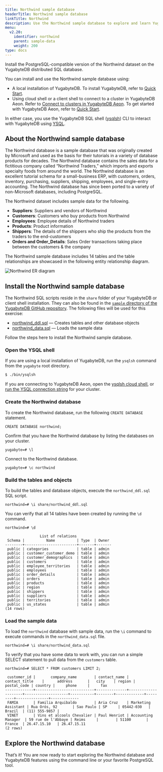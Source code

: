 ```yaml
---
title: Northwind sample database
headerTitle: Northwind sample database
linkTitle: Northwind
description: Use the Northwind sample database to explore and learn YugabyteDB.
menu:
  v2.20:
    identifier: northwind
    parent: sample-data
    weight: 200
type: docs
---
```


Install the PostgreSQL-compatible version of the Northwind dataset on the YugabyteDB distributed SQL database.

You can install and use the Northwind sample database using:

- A local installation of YugabyteDB. To install YugabyteDB, refer to [Quick Start](/preview/quick-start/macos/).
- Using cloud shell or a client shell to connect to a cluster in YugabyteDB Aeon. Refer to [Connect to clusters in YugabyteDB Aeon](/preview/yugabyte-cloud/cloud-connect/). To get started with YugabyteDB Aeon, refer to [Quick Start](/preview/yugabyte-cloud/cloud-quickstart/).

In either case, you use the YugabyteDB SQL shell ([ysqlsh](../../admin/ysqlsh/)) CLI to interact with YugabyteDB using [YSQL](../../api/ysql/).

## About the Northwind sample database

The Northwind database is a sample database that was originally created by Microsoft and used as the basis for their tutorials in a variety of database products for decades. The Northwind database contains the sales data for a fictitious company called “Northwind Traders,” which imports and exports specialty foods from around the world. The Northwind database is an excellent tutorial schema for a small-business ERP, with customers, orders, inventory, purchasing, suppliers, shipping, employees, and single-entry accounting. The Northwind database has since been ported to a variety of non-Microsoft databases, including PostgreSQL.

The Northwind dataset includes sample data for the following.

- **Suppliers**: Suppliers and vendors of Northwind
- **Customers**: Customers who buy products from Northwind
- **Employees**: Employee details of Northwind traders
- **Products**: Product information
- **Shippers**: The details of the shippers who ship the products from the traders to the end-customers
- **Orders and Order_Details**: Sales Order transactions taking place between the customers & the company

The Northwind sample database includes 14 tables and the table relationships are showcased in the following entity relationship diagram.

![Northwind ER diagram](/images/sample-data/northwind/northwind-er-diagram.png)

## Install the Northwind sample database

The Northwind SQL scripts reside in the `share` folder of your YugabyteDB or client shell installation. They can also be found in the [`sample` directory of the YugabyteDB GitHub repository](https://github.com/yugabyte/yugabyte-db/tree/master/sample). The following files will be used for this exercise:

- [northwind_ddl.sql](https://raw.githubusercontent.com/yugabyte/yugabyte-db/master/sample/northwind_ddl.sql) — Creates tables and other database objects
- [northwind_data.sql](https://raw.githubusercontent.com/yugabyte/yugabyte-db/master/sample/northwind_data.sql) — Loads the sample data

Follow the steps here to install the Northwind sample database.

### Open the YSQL shell

If you are using a local installation of YugabyteDB, run the `ysqlsh` command from the `yugabyte` root directory.

```sh
$ ./bin/ysqlsh
```

If you are connecting to YugabyteDB Aeon, open the [ysqlsh cloud shell](/preview/yugabyte-cloud/cloud-connect/connect-cloud-shell/), or [run the YSQL connection string](/preview/yugabyte-cloud/cloud-connect/connect-client-shell/) for your cluster.

### Create the Northwind database

To create the Northwind database, run the following `CREATE DATABASE` statement.

```plpgsql
CREATE DATABASE northwind;
```

Confirm that you have the Northwind database by listing the databases on your cluster.

```plpgsql
yugabyte=# \l
```

Connect to the Northwind database.

```plpgsql
yugabyte=# \c northwind
```

### Build the tables and objects

To build the tables and database objects, execute the `northwind_ddl.sql` SQL script.

```plpgsql
northwind=# \i share/northwind_ddl.sql
```

You can verify that all 14 tables have been created by running the `\d` command.

```plpgsql
northwind=# \d
```

```output
                List of relations
 Schema |          Name          | Type  | Owner
--------+------------------------+-------+-------
 public | categories             | table | admin
 public | customer_customer_demo | table | admin
 public | customer_demographics  | table | admin
 public | customers              | table | admin
 public | employee_territories   | table | admin
 public | employees              | table | admin
 public | order_details          | table | admin
 public | orders                 | table | admin
 public | products               | table | admin
 public | region                 | table | admin
 public | shippers               | table | admin
 public | suppliers              | table | admin
 public | territories            | table | admin
 public | us_states              | table | admin
(14 rows)
```

### Load the sample data

To load the `northwind` database with sample data, run the `\i` command to execute commands in the `northwind_data.sql` file.

```plpgsql
northwind=# \i share/northwind_data.sql
```

To verify that you have some data to work with, you can run a simple SELECT statement to pull data from the `customers` table.

```plpgsql
northwind=# SELECT * FROM customers LIMIT 2;
```

```output
 customer_id |       company_name        | contact_name |    contact_title    |      address       |   city    | region | postal_code | country |     phone     |     fax
-------------+---------------------------+--------------+---------------------+--------------------+-----------+--------+-------------+---------+---------------+-------------
 FAMIA       | Familia Arquibaldo        | Aria Cruz    | Marketing Assistant | Rua Orós, 92       | Sao Paulo | SP     | 05442-030   | Brazil  | (11) 555-9857 |
 VINET       | Vins et alcools Chevalier | Paul Henriot | Accounting Manager  | 59 rue de l'Abbaye | Reims     |        | 51100       | France  | 26.47.15.10   | 26.47.15.11
(2 rows)
```

## Explore the Northwind database

That’s it! You are now ready to start exploring the Northwind database and YugabyteDB features using the command line or your favorite PostgreSQL tool.
